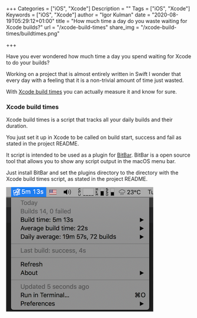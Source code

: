 +++
Categories = ["iOS", "Xcode"]
Description = ""
Tags = ["iOS", "Xcode"]
Keywords = ["iOS", "Xcode"]
author = "Igor Kulman"
date = "2020-08-19T05:29:12+01:00"
title = "How much time a day do you waste waiting for Xcode builds?"
url = "/xcode-build-times"
share_img = "/xcode-build-times/buildtimes.png"

+++

Have you ever wondered how much time a day you spend waiting for Xcode to do your builds? 

Working on a project that is almost entirely written in Swift I wonder that every day with a feeling that it is a non-trivial amount of time just wasted.

With [Xcode build times](https://github.com/matopeto/xcode-build-times) you can actually measure it and know for sure.

### Xcode build times

Xcode build times is a script that tracks all your daily builds and their duration. 

You just set it up in Xcode to be called on build start, success and fail as stated in the project README. 

It script is intended to be used as a plugin for [BitBar](https://github.com/matryer/bitbar). BitBar is a open source tool that allows you to show any script output in the macOS menu bar. 

Just install BitBar and set the plugins directory to the directory with the Xcode build times script, as stated in the project README.

![Xcode build times](buildtimes.png)

<!--more-->
